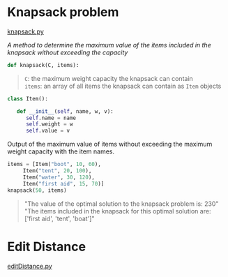 # Knapsack problem

[knapsack.py](https://github.com/RinniSwift/Advanced-Recursion-And-Graphs/blob/master/Challenges/Challenge4/knapsack.py)

*A  method to determine the maximum value of the items included in the knapsack without exceeding the capacity*

```python
def knapsack(C, items):
```

> `C`: the maximum weight capacity the knapsack can contain\
> `items`: an array of all items the knapsack can contain as `Item` objects


```python
class Item():

   def __init__(self, name, w, v):
      self.name = name
      self.weight = w
      self.value = v
```


Output of the maximum value of items without exceeding the maximum weight capacity with the item names.

```python
items = [Item("boot", 10, 60),
	 Item("tent", 20, 100),
	 Item("water", 30, 120),
	 Item("first aid", 15, 70)]
knapsack(50, items)
 ```

> "The value of the optimal solution to the knapsack problem is: 230"\
> "The items included in the knapsack for this optimal solution are: ['first aid', 'tent', 'boat']"


# Edit Distance

[editDistance.py]()